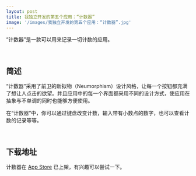 ```yaml
---
layout: post
title: 我独立开发的第五个应用：“计数器”
image: '/images/我独立开发的第五个应用：“计数器”.jpg'
---
```


“计数器”是一款可以用来记录一切计数的应用。

<br/>

## 简述
“计数器”采用了前卫的新拟物（Neumorphism）设计风格，让每一个按钮都充满了想让人点击的欲望。并且应用中的每一个界面都采用不同的设计方式，使应用在抽象与不单调的同时也能够方便使用。

在“计数器”中，你可以通过键盘改变计数，输入带有小数点的数字，也可以查看计数的记录等等。

<br/>

## 下载地址
计数器在 [App Store](https://apps.apple.com/cn/app/id1533504378) 已上架，有兴趣可以尝试一下。
